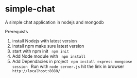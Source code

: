# simple-chat
A simple chat application in nodejs and mongodb


Prerequists 

1. install Nodejs with latest version 
2. install npm make sure latest version
3. start with npm init <code> npm init </code>
4. Add Node module with <code> npm install </code>
5. Add Dependacies in project <code> npm install express mongoose session </code>
Run with <code>node server.js</code>
hit the link in browser
<code> http://localhost:8080/ </code>

